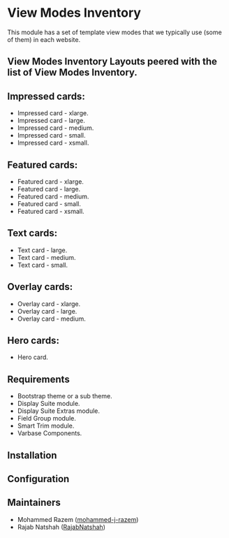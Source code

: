 # View Modes Inventory

 This module has a set of template view modes that we typically use
 (some of them) in each website.

## View Modes Inventory Layouts peered with the list of View Modes Inventory.

## Impressed cards:
* Impressed card - xlarge.
* Impressed card - large.
* Impressed card - medium.
* Impressed card - small.
* Impressed card - xsmall.

## Featured cards:
* Featured card - xlarge.
* Featured card - large.
* Featured card - medium.
* Featured card - small.
* Featured card - xsmall.
    
## Text cards:
* Text card - large.
* Text card - medium.
* Text card - small.

## Overlay cards: 
* Overlay card - xlarge.
* Overlay card - large.
* Overlay card - medium.

## Hero cards:
* Hero card.




## Requirements
* Bootstrap theme or a sub theme.
* Display Suite module.
* Display Suite Extras module.
* Field Group module.
* Smart Trim module.
* Varbase Components.

## Installation


## Configuration



## Maintainers

- Mohammed Razem ([mohammed-j-razem](https://www.drupal.org/u/mohammed-j-razem))
- Rajab Natshah ([RajabNatshah](https://www.drupal.org/u/rajabnatshah))
